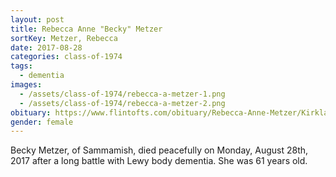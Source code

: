 ```yaml
---
layout: post
title: Rebecca Anne "Becky" Metzer
sortKey: Metzer, Rebecca
date: 2017-08-28
categories: class-of-1974
tags:
  - dementia
images:
  - /assets/class-of-1974/rebecca-a-metzer-1.png
  - /assets/class-of-1974/rebecca-a-metzer-2.png
obituary: https://www.flintofts.com/obituary/Rebecca-Anne-Metzer/Kirkland-Washington/1752076
gender: female
---
```

Becky Metzer, of Sammamish, died peacefully on Monday, August 28th, 2017 after a long battle with Lewy body dementia. She was 61 years old.
